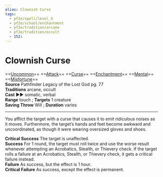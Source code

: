```yaml
---
alias: Clownish Curse
tags:
  - pf2e/spell/level_4
  - pf2e/school/enchantment
  - pf2e/tradition/arcane
  - pf2e/tradition/occult
  - 152:
---
```


# Clownish Curse

==[Uncommon](../../../Traits/Uncommon.md)== ==[Attack](../../../Traits/Attack.md)== ==[Curse](../../../Traits/Curse.md)== ==[Enchantment](../../../Traits/Enchantment.md)== ==[Mental](../../../Traits/Mental.md)== ==[Misfortune](../../../Traits/Misfortune.md)==  
__Source__ Pathfinder Legacy of the Lost God pg. 77  
**Traditions** arcane, occult  
**Cast** ►► somatic, verbal  
**Range** touch ; **Targets** 1 creature  
**Saving Throw** Will ; **Duration** varies

---

You afflict the target with a curse that causes it to emit ridiculous noises as it moves. Furthermore, the target’s hands and feet become awkward and uncoordinated, as though it were wearing oversized gloves and shoes.

**Critical Success** The target is unaffected.  
**Success** For 1 round, the target must roll twice and use the worse result whenever attempting an Acrobatics, Stealth, or Thievery check. If the target rolls a failure at an Acrobatics, Stealth, or Thievery check, it gets a critical failure instead.  
**Failure** As success, but the effect is 1 hour.  
**Critical Failure** As success, except the effect is permanent.

